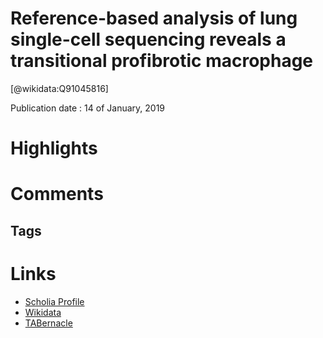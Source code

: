 
Reference-based analysis of lung single-cell sequencing reveals a transitional profibrotic macrophage
=====================================================================================================
  
  [@wikidata:Q91045816]  
  
Publication date : 14 of January, 2019  

# Highlights

# Comments

## Tags

# Links
  
 * [Scholia Profile](https://scholia.toolforge.org/work/Q91045816)  
 * [Wikidata](https://www.wikidata.org/wiki/Q91045816)  
 * [TABernacle](https://tabernacle.toolforge.org/?#/tab/manual/Q91045816/P921%3BP4510)  
